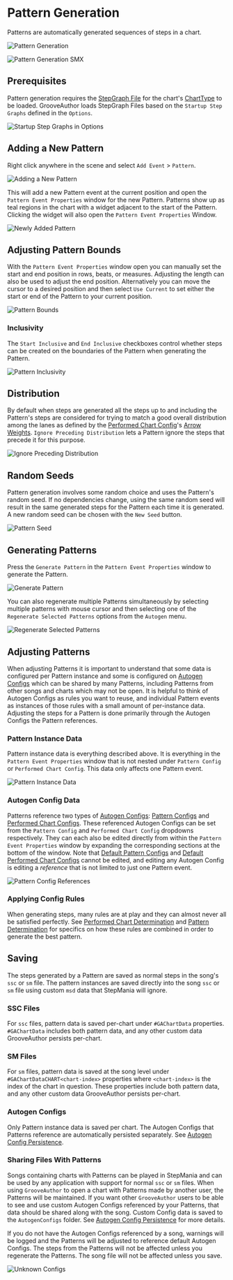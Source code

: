 # Pattern Generation
Patterns are automatically generated sequences of steps in a chart.

![Pattern Generation](pattern-generation.gif "Patterns are automatically generated sequences of steps in a chart.")

![Pattern Generation SMX](pattern-generation-smx.gif "Patterns integrate seamlessly with existing steps and work for all chart types.")

## Prerequisites

Pattern generation requires the [StepGraph File](../../StepManiaLibrary/StepManiaLibrary/docs/StepGraphs.md#stepgraph-files) for the chart's [ChartType](../../StepManiaLibrary/StepManiaLibrary/docs/ChartType.md) to be loaded. GrooveAuthor loads StepGraph Files based on the `Startup Step Graphs` defined in the `Options`.

![Startup Step Graphs in Options](startup-step-graphs.png "Startup Step Graphs in Options need to be set before generating Patterns.")

## Adding a New Pattern

Right click anywhere in the scene and select `Add Event` > `Pattern`.

![Adding a New Pattern](add-pattern.png "Add a new Pattern from the right-click context menu.")

This will add a new Pattern event at the current position and open the `Pattern Event Properties` window for the new Pattern. Patterns show up as teal regions in the chart with a widget adjacent to the start of the Pattern. Clicking the widget will also open the `Pattern Event Properties` Window.

![Newly Added Pattern](new-pattern.png "Newly added Patterns will show up in the chart and will display the Pattern Event Properties window.")

## Adjusting Pattern Bounds

With the `Pattern Event Properties` window open you can manually set the start and end position in rows, beats, or measures. Adjusting the length can also be used to adjust the end position. Alternatively you can move the cursor to a desired position and then select `Use Current` to set either the start or end of the Pattern to your current position.

![Pattern Bounds](pattern-bounds.png "Pattern bounds can be adjusted with these controls.")

### Inclusivity

The `Start Inclusive` and `End Inclusive` checkboxes control whether steps can be created on the boundaries of the Pattern when generating the Pattern.

![Pattern Inclusivity](pattern-inclusivity.png "Pattern bound inclusivity can be adjusted with these controls.")

## Distribution

By default when steps are generated all the steps up to and including the Pattern's steps are considered for trying to match a good overall distribution among the lanes as defined by the [Performed Chart Config](PerformedChartConfigs.md)'s [Arrow Weights](PerformedChartConfigs.md#arrow-weights). `Ignore Preceding Distribution` lets a Pattern ignore the steps that precede it for this purpose.

![Ignore Preceding Distribution](pattern-ignore-distribution.png "Pattern bound inclusivity can be adjusted with these controls.")

## Random Seeds

Pattern generation involves some random choice and uses the Pattern's random seed. If no dependencies change, using the same random seed will result in the same generated steps for the Pattern each time it is generated. A new random seed can be chosen with the `New Seed` button. 

![Pattern Seed](pattern-seed.png "The Pattern seed can be adjusted with these controls.")

## Generating Patterns

Press the `Generate Pattern` in the `Pattern Event Properties` window to generate the Pattern.

![Generate Pattern](pattern-generate.png "Regenerate Pattern with this button.")

You can also regenerate multiple Patterns simultaneously by selecting multiple patterns with mouse cursor and then selecting one of the `Regenerate Selected Patterns` options from the `Autogen` menu.

![Regenerate Selected Patterns](regenerate-selected-patterns.png "Multiple Patterns can be regenerated at once from the Autogen menu.")

## Adjusting Patterns

When adjusting Patterns it is important to understand that some data is configured per Pattern instance and some is configured on [Autogen Configs](AutogenConfigs.md) which can be shared by many Patterns, including Patterns from other songs and charts which may not be open. It is helpful to think of Autogen Configs as rules you want to reuse, and individual Pattern events as instances of those rules with a small amount of per-instance data. Adjusting the steps for a Pattern is done primarily through the Autogen Configs the Pattern references.

### Pattern Instance Data

Pattern instance data is everything described above. It is everything in the `Pattern Event Properties` window that is not nested under `Pattern Config` or `Performed Chart Config`. This data only affects one Pattern event.

![Pattern Instance Data](pattern-instance-data.png "A Pattern configured to automatically connect naturally to the preceding steps.")

### Autogen Config Data

Patterns reference two types of [Autogen Configs](AutogenConfigs.md): [Pattern Configs](PatternConfigs.md) and [Performed Chart Configs](PerformedChartConfigs.md). These referenced Autogen Configs can be set from the `Pattern Config` and `Performed Chart Config` dropdowns respectively. They can each also be edited directly from within the `Pattern Event Properties` window by expanding the corresponding sections at the bottom of the window. Note that [Default Pattern Configs](AutogenConfigs.md#default-pattern-configs-1) and [Default Performed Chart Configs](AutogenConfigs.md#default-pattern-configs) cannot be edited, and editing any Autogen Config is editing a *reference* that is not limited to just one Pattern event.

![Pattern Config References](pattern-config-references.png "A Pattern configured to automatically connect naturally to the preceding steps.")

### Applying Config Rules

When generating steps, many rules are at play and they can almost never all be satisfied perfectly. See [Performed Chart Determination](../../StepManiaLibrary/StepManiaLibrary/docs/PerformedChart.md#performedchart-determination) and [Pattern Determination](../../StepManiaLibrary/StepManiaLibrary/docs/PerformedChart.md#pattern-determination) for specifics on how these rules are combined in order to generate the best pattern.

## Saving

The steps generated by a Pattern are saved as normal steps in the song's `ssc` or `sm` file. The pattern instances are saved directly into the song `ssc` or `sm` file using custom `msd` data that StepMania will ignore.

### SSC Files

For `ssc` files, pattern data is saved per-chart under `#GAChartData` properties. `#GAChartData` includes both pattern data, and any other custom data GrooveAuthor persists per-chart.

### SM Files

For `sm` files, pattern data is saved at the song level under `#GAChartDataCHART<chart-index>` properties where `<chart-index>` is the index of the chart in question. These properties include both pattern data, and any other custom data GrooveAuthor persists per-chart.

### Autogen Configs

Only Pattern instance data is saved per chart. The Autogen Configs that Patterns reference are automatically persisted separately. See [Autogen Config Persistence](AutogenConfigs.md#autogen-config-persistence).

### Sharing Files With Patterns

Songs containing charts with Patterns can be played in StepMania and can be used by any application with support for normal `ssc` or `sm` files. When using `GrooveAuthor` to open a chart with Patterns made by another user, the Patterns will be maintained. If you want other `GrooveAuthor` users to be able to see and use custom Autogen Configs referenced by your Patterns, that data should be shared along with the song. Custom Config data is saved to the `AutogenConfigs` folder. See [Autogen Config Persistence](AutogenConfigs.md#autogen-config-persistence) for more details.

If you do not have the Autogen Configs referenced by a song, warnings will be logged and the Patterns will be adjusted to reference default Autogen Configs. The steps from the Patterns will not be affected unless you regenerate the Patterns. The song file will not be affected unless you save.

![Unknown Configs](pattern-unknown-configs.png "Unrecognized configs are replaced with default configs.")